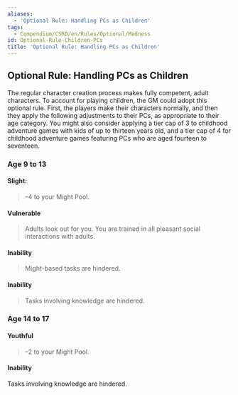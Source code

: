 ```yaml
---
aliases:
  - 'Optional Rule: Handling PCs as Children'
tags:
  - Compendium/CSRD/en/Rules/Optional/Madness
id: Optional-Rule-Children-PCs
title: 'Optional Rule: Handling PCs as Children'
---
```

## Optional Rule: Handling PCs as Children
The regular character creation process makes fully competent, adult characters. To account for playing children, the GM could adopt this optional rule. First, the players make their characters normally, and then they apply the following adjustments to their PCs, as appropriate to their age category. You might also consider applying a tier cap of 3 to childhood adventure games with kids of up to thirteen years old, and a tier cap of 4 for childhood adventure games featuring PCs who are aged fourteen to seventeen.
### Age 9 to 13
#### Slight:
>–4 to your Might Pool.
#### Vulnerable 
>Adults look out for you. You are trained in all pleasant social interactions with adults.
#### Inability
>Might-based tasks are hindered.
#### Inability 
>Tasks involving knowledge are hindered.
### Age 14 to 17
#### Youthful 
>–2 to your Might Pool.
#### Inability 
Tasks involving knowledge are hindered.
